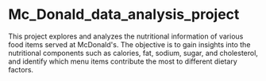 # Mc_Donald_data_analysis_project
This project explores and analyzes the nutritional information of various food items served at McDonald's. The objective is to gain insights into the nutritional components such as calories, fat, sodium, sugar, and cholesterol, and identify which menu items contribute the most to different dietary factors.
